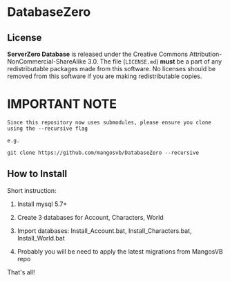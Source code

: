 DatabaseZero
============

License
-------
**ServerZero Database** is released under the Creative Commons Attribution-NonCommercial-ShareAlike 3.0.
The file (`LICENSE.md`) **must** be a part of any redistributable packages
made from this software.  No licenses should be removed from this software if
you are making redistributable copies.

IMPORTANT NOTE
==============
	Since this repository now uses submodules, please ensure you clone using the --recursive flag

	e.g.

	git clone https://github.com/mangosvb/DatabaseZero --recursive


How to Install
-------
Short instruction:

1. Install mysql 5.7+

2. Create 3 databases for Account, Characters, World

3. Import databases: Install_Account.bat, Install_Characters.bat, Install_World.bat

4. Probably you will be need to apply the latest migrations from MangosVB repo

That's all!
